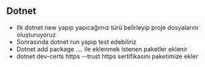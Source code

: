 ##  Dotnet

- Ilk dotnet new yapıp yapıcağımız türü belirleyip proje dosyalarını oluşturuyoruz
- Sonrasında dotnet run yapıp test edebiliriz
- Dotnet add package .... ile eklenmek istenen paketler eklenir
- dotnet dev-certs https --trust https sertifikasını paketimize ekler

